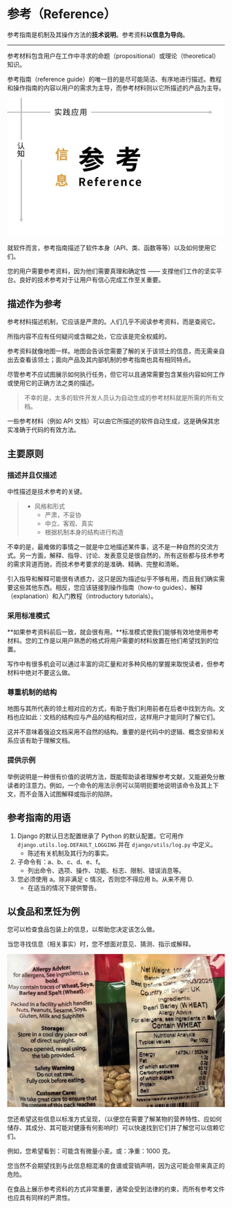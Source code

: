 # 参考（Reference）

参考指南是机制及其操作方法的**技术说明**。参考资料**以信息为导向**。

---

参考材料包含用户在工作中寻求的命题（propositional）或理论（theoretical）知识。

参考指南（reference guide）的唯一目的是尽可能简洁、有序地进行描述。教程和操作指南的内容以用户的需求为主导，而参考材料则以它所描述的产品为主导。

![](./diataxis_zh-CN_reference.jpg)

就软件而言，参考指南描述了软件本身（API、类、函数等等）以及如何使用它们。

您的用户需要参考资料，因为他们需要真理和确定性 —— 支撑他们工作的坚实平台。良好的技术参考对于让用户有信心完成工作至关重要。

## 描述作为参考

参考材料描述机制，它应该是严肃的。人们几乎不阅读参考资料，而是查阅它。

所指内容不应有任何疑问或含糊之处，它应该是完全权威的。

参考资料就像地图一样。地图会告诉您需要了解的关于该领土的信息，而无需亲自出去查看该领土；面向产品及其内部机制的参考指南也具有相同特点。

尽管参考不应试图展示如何执行任务，但它可以且通常需要包含某些内容如何工作或使用它的正确方法之类的描述。

> 不幸的是，太多的软件开发人员认为自动生成的参考材料就是所需的所有文档。

一些参考材料（例如 API 文档）可以由它所描述的软件自动生成，这是确保其忠实准确于代码的有效方法。

## 主要原则

### 描述并且仅描述

中性描述是技术参考的关键。

> * 风格和形式
>   * 严肃，不妥协
>   * 中立、客观、真实
>   * 根据机制本身的结构进行构造

不幸的是，最难做的事情之一就是中立地描述某件事，这不是一种自然的交流方式。另一方面，解释、指导、讨论、发表意见是很自然的，所有这些都与技术参考的需求背道而驰，而技术参考要求的是准确、精确、完整和清晰。

引入指导和解释可能很有诱惑力，这只是因为描述似乎不够有用，而且我们确实需要这些其他东西。相反，您应该链接到操作指南（how-to guides）、解释（explanation）和入门教程（introductory tutorials）。

### 采用标准模式

**如果参考资料前后一致，就会很有用。**标准模式使我们能够有效地使用参考材料。您的工作是以用户熟悉的格式将用户需要的材料放置在他们希望找到的位置。

写作中有很多机会可以通过丰富的词汇量和对多种风格的掌握来取悦读者，但参考材料中绝对不要这么做。

### 尊重机制的结构

地图与其所代表的领土相对应的方式，有助于我们利用前者在后者中找到方向。文档也应如此：文档的结构应与产品的结构相对应，这样用户才能同时了解它们。

这并不意味着强迫文档采用不自然的结构。重要的是代码中的逻辑、​​概念安排和关系应该有助于理解文档。

### 提供示例

举例说明是一种很有价值的说明方法，既能帮助读者理解参考文献，又能避免分散读者的注意力。例如，一个命令的用法示例可以简明扼要地说明该命令及其上下文，而不会落入试图解释或指示的陷阱。

## 参考指南的用语

1. Django 的默认日志配置继承了 Python 的默认配置。它可用作 `django.utils.log.DEFAULT_LOGGING` 并在 `django/utils/log.py` 中定义。
    * 陈述有关机制及其行为的事实。
2. 子命令有：a、b、c、d、e、f。
    * 列出命令、选项、操作、功能、标志、限制、错误消息等。
3. 您必须使用 a。除非满足 c 情况，否则您不得应用 b。从来不用 D.
    * 在适当的情况下提供警告。

## 以食品和烹饪为例

您可以检查食品包装上的信息，以帮助您决定该怎么做。

当您寻找信息（相关事实）时，您不想面对意见、猜测、指示或解释。

![](./wheat.jpg)

您还希望这些信息以标准方式呈现，（以便您在需要了解某物的营养特性、应如何储存、其成分、其可能对健康有何影响时）可以快速找到它们并了解您可以信赖它们。

例如，您希望看到：可能含有微量小麦。或：净重：1000 克。

您当然不会期望找到与此信息相混淆的食谱或营销声明，因为这可能会带来真正的危险。

在食品上展示参考资料的方式非常重要，通常会受到法律的约束，而所有参考文件也应具有同样的严肃性。
